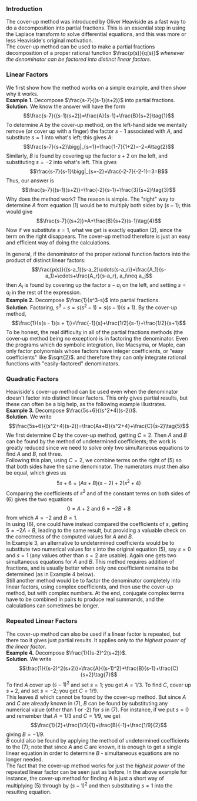 ### Introduction
The cover-up method was introduced by Oliver Heaviside as a fast way to do a decomposition into partial fractions. This is an essential step in using the Laplace transform to solve differential equations, and this was more or less Heaviside's original motivation.  
The cover-up method can be used to make a partial fractions decomposition of a proper rational function $\frac{p(s)}{q(s)}$ *whenever the denominator can be factored into distinct linear factors*.

### Linear Factors
We first show how the method works on a simple example, and then show why it works.  
**Example 1.** Decompose $\frac{s-7}{(s-1)(s+2)}$ into partial fractions.  
**Solution.** We know the answer will have the form
$$\frac{s-7}{(s-1)(s+2)}=\frac{A}{s-1}+\frac{B}{s+2}\tag{1}$$
To determine $A$ by the cover-up method, on the left-hand side we mentally remove (or cover up with a finger) the factor $s-1$ associated with $A$, and substitute $s = 1$ into what's left; this gives $A$:
$$\frac{s-7}{s+2}\bigg|_{s=1}=\frac{1-7}{1+2}=-2=A\tag{2}$$
Similarly, $B$ is found by covering up the factor $s + 2$ on the left, and substituting $s = -2$ into what's left. This gives
$$\frac{s-7}{s-1}\bigg|_{s=-2}=\frac{-2-7}{-2-1}=3=B$$
Thus, our answer is
$$\frac{s-7}{(s-1)(s+2)}=\frac{-2}{s-1}+\frac{3}{s+2}\tag{3}$$
Why does the method work? The reason is simple. The "right" way to determine $A$ from equation $(1)$ would be to multiply both sides by $(s - 1)$; this would give
$$\frac{s-7}{(s+2)}=A+\frac{B}{s+2}(s-1)\tag{4}$$
Now if we substitute $s = 1$, what we get is exactly equation $(2)$, since the term on the right disappears. The cover-up method therefore is just an easy and efficient way of doing the calculations.

In general, if the denominator of the proper rational function factors into the product of distinct linear factors:
$$\frac{p(s)}{(s-a_1)(s-a_2)\cdots(s-a_r)}=\frac{A_1}{s-a_1}+\cdots+\frac{A_r}{s-a_r}, a_i\neq a_j$$
then $A_i$ is found by covering up the factor $s - a_i$ on the left, and setting $s = a_i$ in the rest of the expression.  
**Example 2.** Decompose $\frac{1}{s^3-s}$ into partial fractions.  
**Solution.** Factoring, $s^3 - s = s(s^2 - 1) = s(s - 1)(s + 1)$. By the cover-up method,
$$\frac{1}{s(s - 1)(s + 1)}=\frac{-1}{s}+\frac{1/2}{s-1}+\frac{1/2}{s+1}$$
To be honest, the real difficulty in all of the partial fractions methods (the cover-up method being no exception) is in factoring the denominator. Even the programs which do symbolic integration, like Macsyma, or
Maple, can only factor polynomials whose factors have integer coefficients, or "easy coefficients" like $\sqrt{2}$. and therefore they can only integrate rational functions with "easily-factored" denominators.

### Quadratic Factors
Heaviside's cover-up method can be used even when the denominator doesn't factor into distinct linear factors. This only gives partial results, but these can often be a big help, as the following example illustrates.  
**Example 3.** Decompose $\frac{5s+6}{(s^2+4)(s-2)}$.  
**Solution.** We write
$$\frac{5s+6}{(s^2+4)(s-2)}=\frac{As+B}{s^2+4}+\frac{C}{s-2}\tag{5}$$
We first determine $C$ by the cover-up method, getting $C = 2$. Then $A$ and $B$ can be found by the method of undetermined coefficients; the work is greatly reduced since we need to solve only two simultaneous equations to find $A$ and $B$, not three.  
Following this plan, using $C = 2$, we combine terms on the right of $(5)$ so that both sides have the same denominator. The numerators must then also be equal, which gives us
$$5s + 6 = (As + B)(s - 2) + 2(s^2 + 4)\tag{6}$$
Comparing the coefficients of $s^2$ and of the constant terms on both sides of $(6)$ gives the two equations
$$0 = A + 2 \text{ and } 6 = -2B + 8$$
from which $A = -2$ and $B = 1$.  
In using $(6)$, one could have instead compared the coefficients of $s$, getting $5 = -2A + B$, leading to the same result, but providing a valuable check on the correctness of the computed values for $A$ and $B$.  
In Example 3, an alternative to undetermined coefficients would be to substitute two numerical values for $s$ into the original equation $(5)$, say $s = 0$ and $s = 1$ (any values other than $s = 2$ are usable). Again one gets two simultaneous equations for $A$ and $B$. This method requires addition of fractions, and is usually better when only one coefficient remains to be determined (as in Example 4 below).  
Still another method would be to factor the denominator completely into linear factors, using complex coefficients, and then use the cover-up method, but with complex numbers. At the end, conjugate complex terms have to be combined in pairs to produce real summands, and the calculations can sometimes be longer.

### Repeated Linear Factors
The cover-up method can also be used if a linear factor is repeated, but there too it gives just partial results. It applies only to *the highest power of the linear factor*.  
**Example 4.** Decompose $\frac{1}{(s-2)^2(s+2)}$.  
**Solution.** We write
$$\frac{1}{(s-2)^2(s+2)}=\frac{A}{(s-1)^2}+\frac{B}{s-1}+\frac{C}{s+2}\tag{7}$$
To find $A$ cover up $(s - 1)^2$ and set $s = 1$; you get $A = 1/3$. To find $C$, cover up $s + 2$, and set $s = -2$; you get $C = 1/9$.  
This leaves $B$ which cannot be found by the cover-up method. But since $A$ and $C$ are already known in $(7)$, $B$ can be found by substituting any numerical value (other than 1 or -2) for $s$ in $(7)$. For instance, if we put $s = 0$ and remember that $A = 1/3$ and $C = 1/9$, we get
$$\frac{1}{2}+\frac{1/3}{1}+\frac{B}{-1}+\frac{1/9}{2}$$
giving $B = -1/9$.  
$B$ could also be found by applying the method of undetermined coefficients to the $(7)$; note that since $A$ and $C$ are known, it is enough to get a single linear equation in order to determine $B$ - simultaneous equations are no longer needed.  
The fact that the cover-up method works for just the *highest power* of the repeated linear factor can be seen just as before. In the above example for instance, the cover-up method for finding $A$ is just a short way of multiplying $(5)$ through by $(s - 1)^2$ and then substituting $s = 1$ into the resulting equation.
